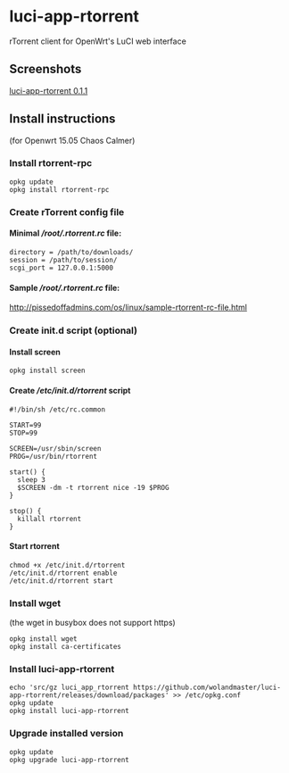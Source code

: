 # luci-app-rtorrent
rTorrent client for OpenWrt's LuCI web interface

## Screenshots
[luci-app-rtorrent 0.1.1](https://github.com/wolandmaster/luci-app-rtorrent/wiki/Screenshots)

## Install instructions
(for Openwrt 15.05 Chaos Calmer)

### Install rtorrent-rpc
```
opkg update
opkg install rtorrent-rpc
```

### Create rTorrent config file

#### Minimal _/root/.rtorrent.rc_ file:
```
directory = /path/to/downloads/
session = /path/to/session/
scgi_port = 127.0.0.1:5000
```
#### Sample _/root/.rtorrent.rc_ file:
http://pissedoffadmins.com/os/linux/sample-rtorrent-rc-file.html

### Create init.d script (optional)

#### Install screen
```
opkg install screen
```

#### Create _/etc/init.d/rtorrent_ script
```
#!/bin/sh /etc/rc.common

START=99
STOP=99

SCREEN=/usr/sbin/screen
PROG=/usr/bin/rtorrent

start() {
  sleep 3
  $SCREEN -dm -t rtorrent nice -19 $PROG
}

stop() {
  killall rtorrent
}
```

#### Start rtorrent
```
chmod +x /etc/init.d/rtorrent
/etc/init.d/rtorrent enable
/etc/init.d/rtorrent start
```

### Install wget
(the wget in  busybox does not support https)
```
opkg install wget
opkg install ca-certificates
```

### Install luci-app-rtorrent
```
echo 'src/gz luci_app_rtorrent https://github.com/wolandmaster/luci-app-rtorrent/releases/download/packages' >> /etc/opkg.conf
opkg update
opkg install luci-app-rtorrent
```

### Upgrade installed version
```
opkg update
opkg upgrade luci-app-rtorrent
```
